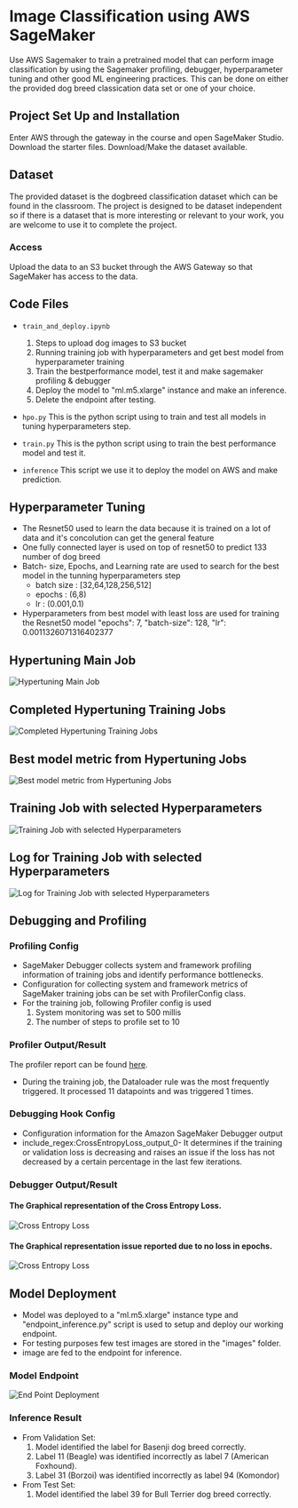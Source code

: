 # Image Classification using AWS SageMaker

Use AWS Sagemaker to train a pretrained model that can perform image classification by using the Sagemaker profiling, debugger, hyperparameter tuning and other good ML engineering practices. This can be done on either the provided dog breed classication data set or one of your choice.

## Project Set Up and Installation

Enter AWS through the gateway in the course and open SageMaker Studio. 
Download the starter files.
Download/Make the dataset available. 

## Dataset

The provided dataset is the dogbreed classification dataset which can be found in the classroom.
The project is designed to be dataset independent so if there is a dataset that is more interesting or relevant to your work, you are welcome to use it to complete the project.

### Access

Upload the data to an S3 bucket through the AWS Gateway so that SageMaker has access to the data. 

## Code Files

- `train_and_deploy.ipynb` 
    1. Steps to upload dog images to S3 bucket
    2. Running training job with hyperparameters and get best model from hyperparameter training
    3. Train the bestperformance model, test it and make sagemaker profiling & debugger
    4. Deploy the model to "ml.m5.xlarge" instance and make an inference.
    5. Delete the endpoint after testing.

- `hpo.py` This is the python script using to train and test all models in tuning hyperparameters step.

- `train.py` This is the python script using to train the best performance model and test it.

- `inference` This script we use it to deploy the model on AWS and make prediction.


## Hyperparameter Tuning

- The Resnet50 used to learn the data because it is trained on a lot of data and it's concolution can get the general feature 
- One fully connected layer is used on top of resnet50 to predict 133 number of dog breed
- Batch- size, Epochs, and Learning rate are used to search for the best model in  the tunning hyperparameters step
     - batch size : [32,64,128,256,512]
     - epochs : (6,8)
     - lr : (0.001,0.1)
- Hyperparameters from best model with least loss are used for training the Resnet50 model "epochs": 7, "batch-size": 128, "lr": 0.0011326071316402377


## Hypertuning Main Job

![Hypertuning Main Job ](images/hyperparametertuningjob.png "Hypertuning Main Job")

## Completed Hypertuning Training Jobs

![Completed Hypertuning Training Jobs](images/hyperparametertuningjob2.png "Completed Hypertuning Training Jobs")

## Best model metric from Hypertuning Jobs

![Best model metric from Hypertuning Jobs](images/hyperparametertuningjob-best.png "Best model metric from Hypertuning Jobs")

## Training Job with selected Hyperparameters

![Training Job with selected Hyperparameters](images/trainingjobwithhyperparams.png "Training Job with selected Hyperparameters")

## Log for Training Job with selected Hyperparameters

![Log for Training Job with selected Hyperparameters](images/trainingjobwithhyperparamsLog.png "Log for Training Job with selected Hyperparameters")

## Debugging and Profiling

### Profiling Config
- SageMaker Debugger collects system and framework profiling information of training jobs and identify performance bottlenecks.
- Configuration for collecting system and framework metrics of SageMaker training jobs can be set with ProfilerConfig class. 
- For the training job, following Profiler config is used
    1. System monitoring was set to 500 millis
    2. The number of steps to profile set to 10

### Profiler Output/Result

The profiler report can be found [here](ProfilerReport/profiler-report.html).
- During the training job, the Dataloader rule was the most frequently triggered. It processed 11 datapoints and was triggered 1 times. 


### Debugging Hook Config
- Configuration information for the Amazon SageMaker Debugger output
- include_regex:CrossEntropyLoss_output_0- It determines if the training or validation loss is decreasing and raises an issue if the loss has not decreased by a certain percentage in the last few iterations.

### Debugger Output/Result
#### The Graphical representation of the Cross Entropy Loss.

![Cross Entropy Loss](images/tensor_plot.png "Cross Entropy Loss")

#### The Graphical representation issue reported due to no loss in epochs.

![Cross Entropy Loss](images/Issue-Lossnotdecreasing.png "Issue Reported- Loss not decreasing")

## Model Deployment

- Model was deployed to a "ml.m5.xlarge" instance type and "endpoint_inference.py" script is used to setup and deploy our working endpoint.
- For testing purposes few test images are stored in the "images" folder.
- image are fed to the endpoint for inference.

### Model Endpoint
![End Point Deployment](images/model_endpoint.png "End Point")

### Inference Result

- From Validation Set:
    1. Model identified the label for Basenji dog breed correctly.
    2. Label 11 (Beagle) was identified incorrectly as label 7 (American Foxhound).
    3. Label 31 (Borzoi) was identified incorrectly as label 94 (Komondor)
- From Test Set:
    1. Model identified the label 39 for Bull Terrier dog breed correctly.
